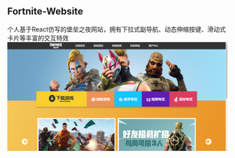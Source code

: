 ## Fortnite-Website
个人基于React仿写的堡垒之夜网站，拥有下拉式副导航、动态伸缩按键、滑动式卡片等丰富的交互特效
![](https://github.com/shencss/ReactDemo/raw/master/fortnite-website/src/drawable/readme.png)
